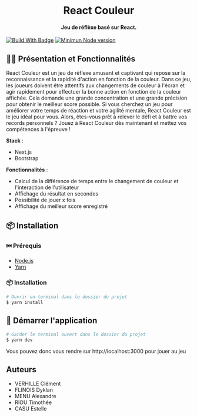 <h1 align="center">
  <br>

  <br>
  React Couleur
  <br>
</h1>

<h4 align="center">Jeu de réflèxe basé sur React.</h4>

[![Build With Badge](https://img.shields.io/badge/Build%20with-React%20-blue)](https://reactnative.dev/)
[![Minimun Node version](https://img.shields.io/node/v/react-native)](https://reactnative.dev/)

## 👨‍🏫 Présentation et Fonctionnalités

React Couleur est un jeu de réflexe amusant et captivant qui repose sur la reconnaissance et la rapidité d'action en fonction de la couleur. Dans ce jeu, les joueurs doivent être attentifs aux changements de couleur à l'écran et agir rapidement pour effectuer la bonne action en fonction de la couleur affichée. Cela demande une grande concentration et une grande précision pour obtenir le meilleur score possible. Si vous cherchez un jeu pour améliorer votre temps de réaction et votre agilité mentale, React Couleur est le jeu idéal pour vous. Alors, êtes-vous prêt à relever le défi et à battre vos records personnels ? Jouez à React Couleur dès maintenant et mettez vos compétences à l'épreuve !

**Stack** :
- Next.js
- Bootstrap

**Fonctionnalités** :
- Calcul de la différence de temps entre le changement de couleur et l'interaction de l'utilisateur
- Affichage du résultat en secondes
- Possibilité de jouer x fois
- Affichage du meilleur score enregistré

## 📦 Installation

### ⏮️ Prérequis

- [Node.js](https://nodejs.org/en/)
- [Yarn](https://yarnpkg.com/)

### 📦 Installation

```bash
# Ouvrir un terminal dans le dossier du projet
$ yarn install
```

##  🚀 Démarrer l'application

```bash
# Garder le terminal ouvert dans le dossier du projet
$ yarn dev
```
Vous pouvez donc vous rendre sur http://localhost:3000 pour jouer au jeu

##  Auteurs
- VERHILLE Clément
- FLINOIS Dyklan
- MENU Alexandre
- RIOU Timothée
- CASU Estelle
    
